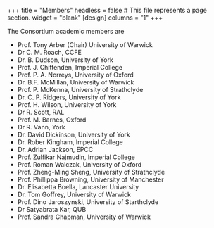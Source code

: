+++
title = "Members"
headless = false  # This file represents a page section.
widget = "blank"
[design]
  columns = "1"
+++

The Consortium academic members are

- Prof. Tony Arber (Chair) University of Warwick
- Dr C. M. Roach, CCFE
- Dr. B. Dudson, University of York
- Prof. J. Chittenden, Imperial College
- Prof. P. A. Norreys, University of Oxford
- Dr. B.F. McMillan, University of Warwick
- Prof. P. McKenna, University of Strathclyde
- Dr. C. P. Ridgers, University of York
- Prof. H. Wilson, University of York
- Dr R. Scott, RAL
- Prof. M. Barnes, Oxford
- Dr R. Vann, York
- Dr. David Dickinson, University of York
- Dr. Rober Kingham, Imperial College
- Dr. Adrian Jackson, EPCC
- Prof. Zulfikar Najmudin, Imperial College
- Prof. Roman Walczak, University of Oxford
- Prof. Zheng-Ming Sheng, University of Strathclyde
- Prof. Phillippa Browning, University of Manchester
- Dr. Elisabetta Boella, Lancaster University
- Dr. Tom Goffrey, University of Warwick
- Prof. Dino Jaroszynski, University of Starthclyde
- Dr Satyabrata Kar, QUB
- Prof. Sandra Chapman, University of Warwick
